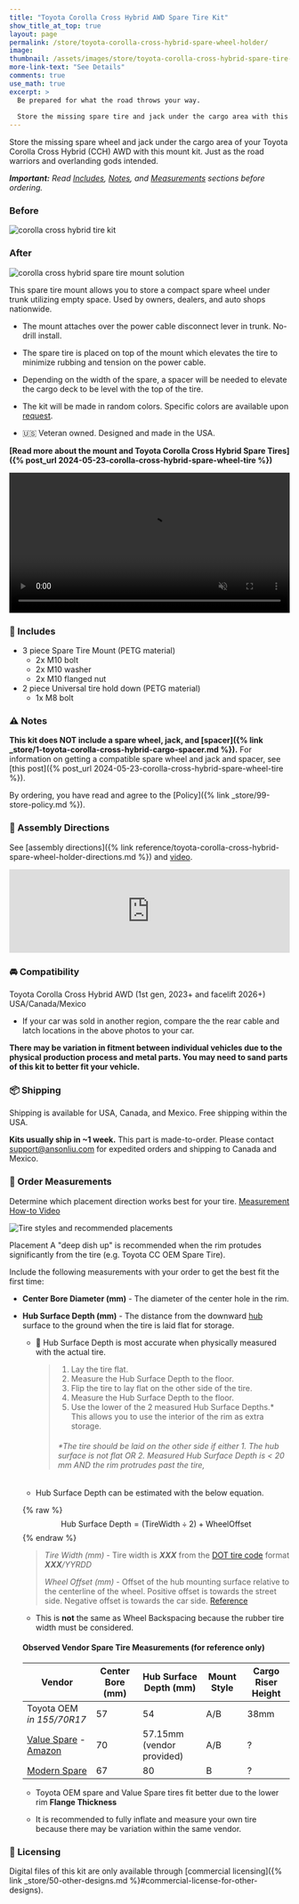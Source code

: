 ```yaml
---
title: "Toyota Corolla Cross Hybrid AWD Spare Tire Kit"
show_title_at_top: true
layout: page
permalink: /store/toyota-corolla-cross-hybrid-spare-wheel-holder/
image:
thumbnail: /assets/images/store/toyota-corolla-cross-hybrid-spare-tire-mount.webp
more-link-text: "See Details"
comments: true
use_math: true
excerpt: >
  Be prepared for what the road throws your way.   
  
  Store the missing spare tire and jack under the cargo area with this mounting solution.
---
```


Store the missing spare wheel and jack under the cargo area of your Toyota Corolla Cross Hybrid (CCH) AWD with this mount kit. Just as the road warriors and overlanding gods intended.

<script async
  src="https://js.stripe.com/v3/buy-button.js">
</script>
<stripe-buy-button buy-button-id="buy_btn_1PKRSfCGCEb5Dn5hhK39wajQ" publishable-key="pk_live_51PKQVBCGCEb5Dn5hLMoKGekYqrgnOSKQeqVJWy89kBmGPTrEx1w6uB5i3FMS4PlynWCEgZ5fD1iEtdCsu1F7iB4n00noGaPFkK">
</stripe-buy-button>

***Important:** Read [Includes](#-includes), [Notes](#-notes), and [Measurements](#-order-measurements) sections before ordering.*

### Before

![corolla cross hybrid tire kit](/wp-content/uploads/2024/05/toyota-corolla-cross-hybrid-tire-kit.webp)

### After

![corolla cross hybrid spare tire mount solution](/wp-content/uploads/2024/05/toyota-corolla-cross-spare-tire-mount-storage.webp)

This spare tire mount allows you to store a compact spare wheel under trunk utilizing empty space. Used by owners, dealers, and auto shops nationwide.

- The mount attaches over the power cable disconnect lever in trunk. No-drill install.

- The spare tire is placed on top of the mount which elevates the tire to minimize rubbing and tension on the power cable.

- Depending on the width of the spare, a spacer will be needed to elevate the cargo deck to be level with the top of the tire.

- The kit will be made in random colors. Specific colors are available upon [request](mailto:support@ansonliu.com).

- 🇺🇸 Veteran owned. Designed and made in the USA.

**[Read more about the mount and Toyota Corolla Cross Hybrid Spare Tires]({% post_url 2024-05-23-corolla-cross-hybrid-spare-wheel-tire %})**

<video style="max-width:100%; height:auto;" width="768" height="432" autoplay loop muted playsinline>
 <source src="/assets/images/store/spare-tire-mount-assembly-animation-tire-hold-down-spacer.webm" type="video/webm">
 <source src="/assets/images/store/spare-tire-mount-assembly-animation-tire-hold-down-spacer.mp4" type="video/mp4">
</video>

### 🧰 Includes

- 3 piece Spare Tire Mount (PETG material)
  - 2x M10 bolt
  - 2x M10 washer
  - 2x M10 flanged nut
- 2 piece Universal tire hold down (PETG material)
  - 1x M8 bolt

### ⚠️ Notes

**This kit does NOT include a spare wheel, jack, and [spacer]({% link _store/1-toyota-corolla-cross-hybrid-cargo-spacer.md %}).** For information on getting a compatible spare wheel and jack and spacer, see [this post]({% post_url 2024-05-23-corolla-cross-hybrid-spare-wheel-tire %}).

By ordering, you have read and agree to the [Policy]({% link _store/99-store-policy.md %}).

### 📒 Assembly Directions

See [assembly directions]({% link reference/toyota-corolla-cross-hybrid-spare-wheel-holder-directions.md %}) and [video](https://youtu.be/kHzdqbQ0Vwk).

<iframe style="max-width:100%; height:auto;" width="800" height="450" src="https://www.youtube.com/embed/kHzdqbQ0Vwk?si=Gs0Eo5GvHKTzxLZn" title="YouTube video player" frameborder="0" allow="accelerometer; autoplay; clipboard-write; encrypted-media; gyroscope; picture-in-picture; web-share" referrerpolicy="strict-origin-when-cross-origin" allowfullscreen></iframe>

### 🚘 Compatibility

Toyota Corolla Cross Hybrid AWD (1st gen, 2023+ and facelift 2026+) USA/Canada/Mexico

- If your car was sold in another region, compare the the rear cable and latch locations in the above photos to your car.

**There may be variation in fitment between individual vehicles due to the physical production process and metal parts. You may need to sand parts of this kit to better fit your vehicle.**

### 📦 Shipping

Shipping is available for USA, Canada, and Mexico. Free shipping within the USA. 

**Kits usually ship in ~1 week.** This part is made-to-order. Please contact [support@ansonliu.com](mailto:support@ansonliu.com) for expedited orders and shipping to Canada and Mexico.

### 🔧 Order Measurements

Determine which placement direction works best for your tire. [Measurement How-to Video](https://youtu.be/Cd04TEpADUA)

![Tire styles and recommended placements](/assets/images/store/tire-storage-direction.webp)

Placement A "deep dish up" is recommended when the rim protudes significantly from the tire (e.g. Toyota CC OEM Spare Tire).

Include the following measurements with your order to get the best fit the first time:

- **Center Bore Diameter (mm)** - The diameter of the center hole in the rim.

- **Hub Surface Depth (mm)** - The distance from the downward [hub](/assets/images/store/parts-of-a-wheel-rim_50perc.webp) surface to the ground when the tire is laid flat for storage.

  - 📏 Hub Surface Depth is most accurate when physically measured with the actual tire.

    > 1. Lay the tire flat.
    > 1. Measure the Hub Surface Depth to the floor.
    > 1. Flip the tire to lay flat on the other side of the tire.
    > 1. Measure the Hub Surface Depth to the floor.
    > 1. Use the lower of the 2 measured Hub Surface Depths.* This allows you to use the interior of the rim as extra storage.
    > ###### *The tire should be laid on the other side if either 1. The hub surface is not flat OR 2. Measured Hub Surface Depth is < 20 mm AND the rim protrudes past the tire, 

  - Hub Surface Depth can be estimated with the below equation.

  {% raw %}
  $$
  \text{Hub Surface Depth} = (\text{TireWidth} \div 2) + \text{WheelOffset}
  $$
  {% endraw %}

    > *Tire Width (mm)* - Tire width is ***XXX*** from the [DOT tire code](https://en.wikipedia.org/wiki/Tire_code) format ***XXX**/YYRDD*
    >
    > *Wheel Offset (mm)* - Offset of the hub mounting surface relative to the centerline of the wheel. Positive offset is towards the street side. Negative offset is towards the car side. [Reference](https://www.lesschwab.com/article/wheels/what-is-wheel-offset.html)

  - This is **not** the same as Wheel Backspacing because the rubber tire width must be considered.
  
  #### Observed Vendor Spare Tire Measurements (for reference only)

  | Vendor | Center Bore (mm) | Hub Surface Depth (mm) | Mount Style | Cargo Riser Height |
  | --- | --- | --- | --- | --- |
  | Toyota OEM *in 155/70R17* | 57 | 54 | A/B | 38mm |
  | [Value Spare](https://valuespare.com/product/2023-2025-corolla-cross-spare-tire/?aff=2) - [Amazon](https://amzn.to/3XY4V8T) | 70 | 57.15mm (vendor provided) | A/B | ? |
  | [Modern Spare](https://amzn.to/3zFMFYt) | 67 | 80 | B | ? |
  
  - Toyota OEM spare and Value Spare tires fit better due to the lower rim **Flange Thickness**

  - It is recommended to fully inflate and measure your own tire because there may be variation within the same vendor.

### 🔏 Licensing

Digital files of this kit are only available through [commercial licensing]({% link _store/50-other-designs.md %}#commercial-license-for-other-designs).

<script type="application/ld+json">
{
  "@context": "https://schema.org",
  "@type": "Product",
  "name": "Toyota Corolla Cross Hybrid AWD Spare Tire Mount",
  "brand": {
    "@type": "Brand",
    "name": "Anson Innovations LLC",
    "slogan": "Make the Uncharted",
    "url": "https://ansoninnovations.com",
    "sameAs": "https://ansonliu.com"
  },
  "description": "Store the missing spare tire under the Toyota Corolla Cross Hybrid (CCH) AWD cargo area with this easy to install solution.",
  "image": "https://corollaspare.com/assets/spare-mount-riser-quad.webp",
  "mainEntityOfPage": "https://corollaspare.com",
  "sameAs": [
    "https://corollaspare.com"
    ],
  "url": "https://ansonliu.com/store/toyota-corolla-cross-hybrid-spare-wheel-holder/",
  "@id": "https://ansonliu.com/store/toyota-corolla-cross-hybrid-spare-wheel-holder/",
  "offers": [
    {
      "@type": "Offer",
      "url": "https://ansonliu.com/store/toyota-corolla-cross-hybrid-spare-wheel-holder/",
      "price": 399,
      "priceCurrency": "USD",
      "availability": "https://schema.org/InStock",
      "shippingDetails": {
        "@type": "OfferShippingDetails",
        "shippingRate": {
          "@type": "MonetaryAmount",
          "value": 0,
          "currency": "USD"
        },
        "shippingDestination": [
          {
            "@type": "DefinedRegion",
            "addressCountry": "US"
          }
        ],
        "hasShippingService": {
          "@type": "ShippingService",
          "shippingConditions": {
            "@type": "ShippingConditions",
            "shippingDestination": [
              {
                "@type": "DefinedRegion",
                "addressCountry": "US"
              }
            ],
            "shippingRate": "0"
          }
        },
        "deliveryTime": {
          "@type": "ShippingDeliveryTime",
          "handlingTime": {
            "@type": "QuantitativeValue",
            "minValue": 0,
            "maxValue": 14,
            "unitCode": "DAY"
          },
          "transitTime": {
            "@type": "QuantitativeValue",
            "minValue": 0,
            "maxValue": 7,
            "unitCode": "DAY"
          }
        }
      },
      "hasMerchantReturnPolicy": {
        "@type": "MerchantReturnPolicy",
        "applicableCountry": [ "US"],
        "returnPolicyCountry": "US",
        "returnPolicyCategory": "https://schema.org/MerchantReturnNotPermitted"
        }
    }
  ]
}
</script>